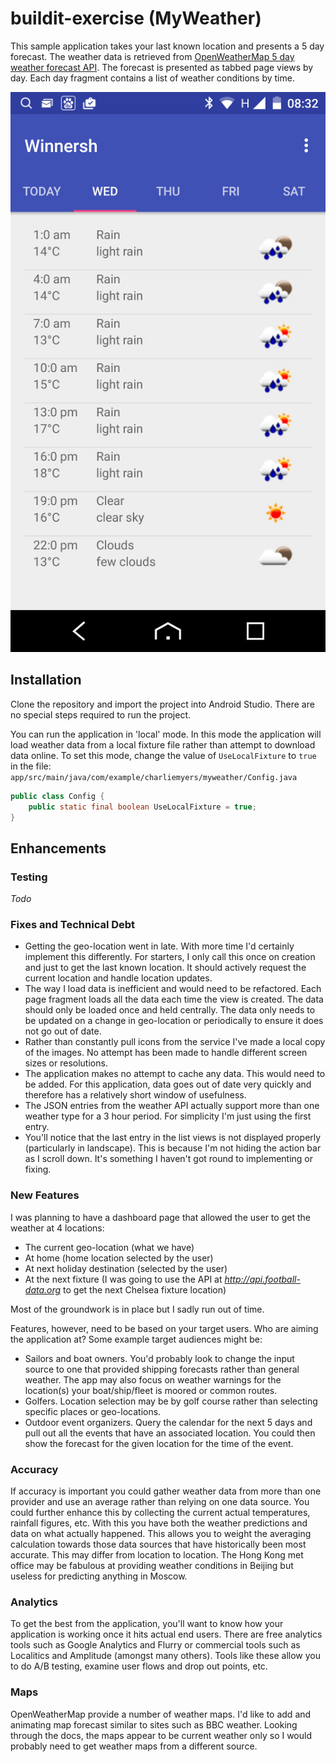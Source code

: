 # buildit-exercise (MyWeather)
This sample application takes your last known location and presents a 5 day forecast. The weather data is retrieved from [OpenWeatherMap 5 day weather forecast API](http://openweathermap.org/forecast5). The forecast is presented as tabbed page views by day. Each day fragment contains a list of weather conditions by time.

![Screenshot](Screenshot_2016-09-20-08-32-24.jpg)

## Installation

Clone the repository and import the project into Android Studio. There are no special steps required to run the project. 

You can run the application in 'local' mode. In this mode the application will load weather data from a local fixture file rather than attempt to download data online. To set this mode, change the value of `UseLocalFixture` to `true` in the file:
`app/src/main/java/com/example/charliemyers/myweather/Config.java`

```java
public class Config {
    public static final boolean UseLocalFixture = true;
}
```

## Enhancements

### Testing
_Todo_

### Fixes and Technical Debt
* Getting the geo-location went in late. With more time I'd certainly implement this differently. For starters, I only call this once on creation and just to get the last known location. It should actively request the current location and handle location updates.
* The way I load data is inefficient and would need to be refactored. Each page fragment loads all the data each time the view is created. The data should only be loaded once and held centrally. The data only needs to be updated on a change in geo-location or periodically to ensure it does not go out of date.
* Rather than constantly pull icons from the service I've made a local copy of the images. No attempt has been made to handle different screen sizes or resolutions. 
* The application makes no attempt to cache any data. This would need to be added. For this application, data goes out of date very quickly and therefore has a relatively short window of usefulness.
* The JSON entries from the weather API actually support more than one weather type for a 3 hour period. For simplicity I'm just using the first entry.
* You'll notice that the last entry in the list views is not displayed properly (particularly in landscape). This is because I'm not hiding the action bar as I scroll down. It's something I haven't got round to implementing or fixing.

### New Features
I was planning to have a dashboard page that allowed the user to get the weather at 4 locations:
* The current geo-location (what we have)
* At home (home location selected by the user)
* At next holiday destination (selected by the user)
* At the next fixture (I was going to use the API at _http://api.football-data.org_ to get the next Chelsea fixture location)

Most of the groundwork is in place but I sadly run out of time.

Features, however, need to be based on your target users. Who are aiming the application at? Some example target audiences might be:
* Sailors and boat owners. You'd probably look to change the input source to one that provided shipping forecasts rather than general weather. The app may also focus on weather warnings for the location(s) your boat/ship/fleet is moored or common routes. 
* Golfers. Location selection may be by golf course rather than selecting specific places or geo-locations.
* Outdoor event organizers. Query the calendar for the next 5 days and pull out all the events that have an associated location. You could then show the forecast for the given location for the time of the event.
 
### Accuracy
If accuracy is important you could gather weather data from more than one provider and use an average rather than relying on one data source. You could further enhance this by collecting the current actual temperatures, rainfall figures, etc. With this you have both the weather predictions and data on what actually happened. This allows you to weight the averaging calculation towards those data sources that have historically been most accurate. This may differ from location to location. The Hong Kong met office may be fabulous at providing weather conditions in Beijing but useless for predicting anything in Moscow.

### Analytics
To get the best from the application, you'll want to know how your application is working once it hits actual end users. There are free analytics tools such as Google Analytics and Flurry or commercial tools such as Localitics and Amplitude (amongst many others). Tools like these allow you to do A/B testing, examine user flows and drop out points, etc. 

### Maps
OpenWeatherMap provide a number of weather maps. I'd like to add and animating map forecast similar to sites such as BBC weather. Looking through the docs, the maps appear to be current weather only so I would probably need to get weather maps from a different source.

